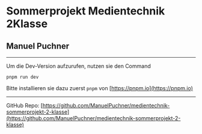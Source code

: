 # Sommerprojekt Medientechnik 2Klasse
## Manuel Puchner
---

Um die Dev-Version aufzurufen, nutzen sie den Command
```
pnpm run dev
```
Bitte installieren sie dazu zuerst ``pnpm`` von [https://pnpm.io](https://pnpm.io)

---
GitHub Repo:
[https://github.com/ManuelPuchner/medientechnik-sommerprojekt-2-klasse](https://github.com/ManuelPuchner/medientechnik-sommerprojekt-2-klasse)
